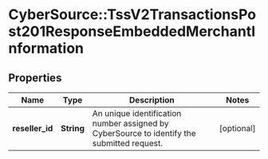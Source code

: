 # CyberSource::TssV2TransactionsPost201ResponseEmbeddedMerchantInformation

## Properties
Name | Type | Description | Notes
------------ | ------------- | ------------- | -------------
**reseller_id** | **String** | An unique identification number assigned by CyberSource to identify the submitted request. | [optional] 


